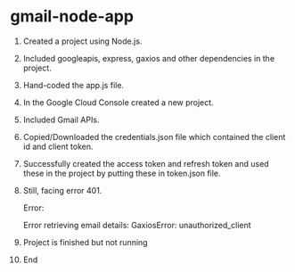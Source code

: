 # gmail-node-app

1. Created a project using Node.js.

2. Included googleapis, express, gaxios and other dependencies in the project.

3. Hand-coded the app.js file.

4. In the Google Cloud Console created a new project.

5. Included Gmail APIs.

6. Copied/Downloaded the credentials.json file which contained the client id and client token.

7. Successfully created the access token and refresh token and used these in the project by putting these in token.json file.

8. Still, facing error 401.

    Error:

    Error retrieving email details: GaxiosError: unauthorized_client

9. Project is finished but not running

10. End